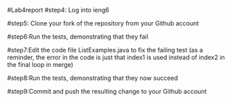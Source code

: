 #Lab4report
#step4: Log into ieng6

#step5: Clone your fork of the repository from your Github account

#step6:Run the tests, demonstrating that they fail

#step7:Edit the code file ListExamples.java to fix the failing test (as a reminder, the error in the code is just that index1 is used instead of index2 in the final loop in merge)

#step8:Run the tests, demonstrating that they now succeed

#step9:Commit and push the resulting change to your Github account
